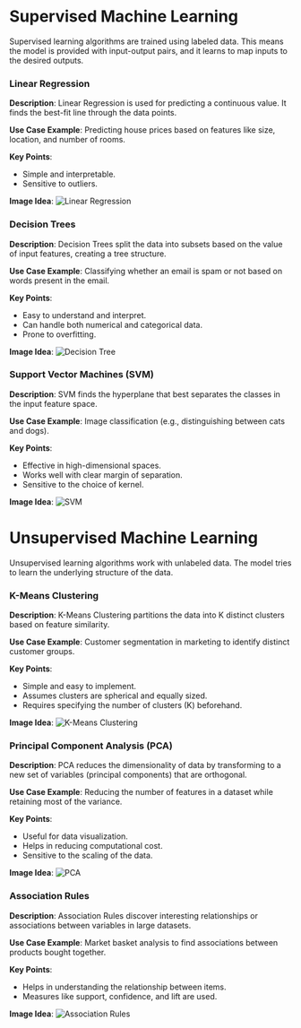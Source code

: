 # **Supervised Machine Learning**

Supervised learning algorithms are trained using labeled data. This means the model is provided with input-output pairs, and it learns to map inputs to the desired outputs.

### **Linear Regression**
**Description**: Linear Regression is used for predicting a continuous value. It finds the best-fit line through the data points.

**Use Case Example**: Predicting house prices based on features like size, location, and number of rooms.

**Key Points**:
- Simple and interpretable.
- Sensitive to outliers.

**Image Idea**: ![Linear Regression](url-to-linear-regression-image)

### **Decision Trees**
**Description**: Decision Trees split the data into subsets based on the value of input features, creating a tree structure.

**Use Case Example**: Classifying whether an email is spam or not based on words present in the email.

**Key Points**:
- Easy to understand and interpret.
- Can handle both numerical and categorical data.
- Prone to overfitting.

**Image Idea**: ![Decision Tree](url-to-decision-tree-image)

### **Support Vector Machines (SVM)**
**Description**: SVM finds the hyperplane that best separates the classes in the input feature space.

**Use Case Example**: Image classification (e.g., distinguishing between cats and dogs).

**Key Points**:
- Effective in high-dimensional spaces.
- Works well with clear margin of separation.
- Sensitive to the choice of kernel.

**Image Idea**: ![SVM](url-to-svm-image)

# **Unsupervised Machine Learning**

Unsupervised learning algorithms work with unlabeled data. The model tries to learn the underlying structure of the data.

### **K-Means Clustering**
**Description**: K-Means Clustering partitions the data into K distinct clusters based on feature similarity.

**Use Case Example**: Customer segmentation in marketing to identify distinct customer groups.

**Key Points**:
- Simple and easy to implement.
- Assumes clusters are spherical and equally sized.
- Requires specifying the number of clusters (K) beforehand.

**Image Idea**: ![K-Means Clustering](url-to-k-means-clustering-image)

### **Principal Component Analysis (PCA)**
**Description**: PCA reduces the dimensionality of data by transforming to a new set of variables (principal components) that are orthogonal.

**Use Case Example**: Reducing the number of features in a dataset while retaining most of the variance.

**Key Points**:
- Useful for data visualization.
- Helps in reducing computational cost.
- Sensitive to the scaling of the data.

**Image Idea**: ![PCA](url-to-pca-image)

### **Association Rules**
**Description**: Association Rules discover interesting relationships or associations between variables in large datasets.

**Use Case Example**: Market basket analysis to find associations between products bought together.

**Key Points**:
- Helps in understanding the relationship between items.
- Measures like support, confidence, and lift are used.

**Image Idea**: ![Association Rules](url-to-association-rules-image)
